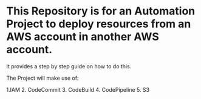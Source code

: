# This Repository is for an Automation Project to deploy resources from an AWS account in another AWS account.

It provides a step by step guide on how to do this. 

The Project will make use of:

1.IAM
2. CodeCommit
3. CodeBuild
4. CodePipeline
5. S3 




